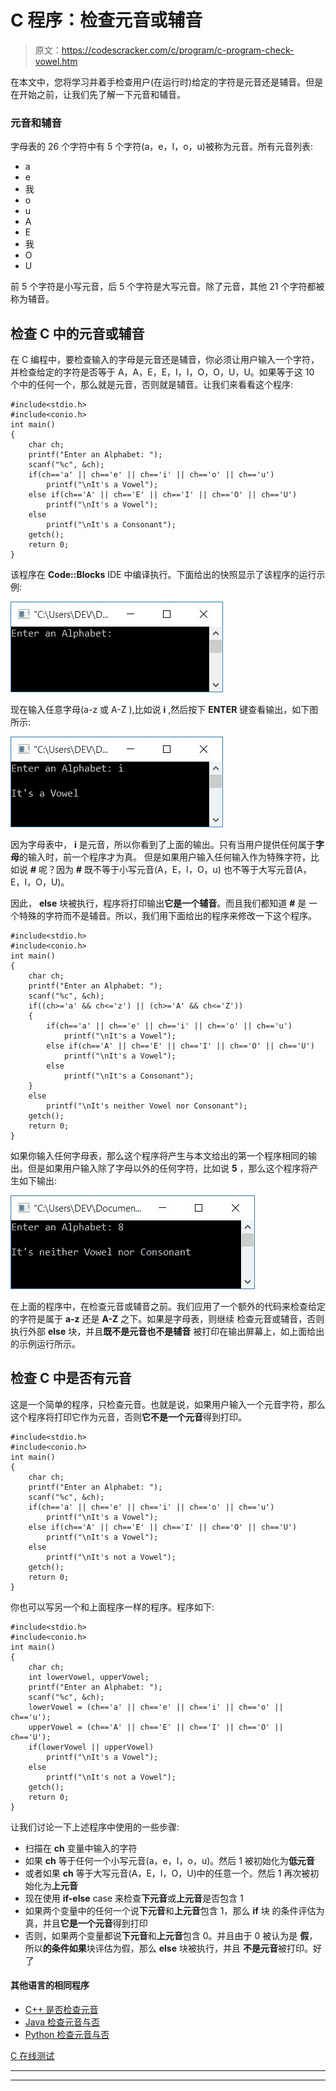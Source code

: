 # C 程序：检查元音或辅音

> 原文：<https://codescracker.com/c/program/c-program-check-vowel.htm>

在本文中，您将学习并着手检查用户(在运行时)给定的字符是元音还是辅音。但是在开始之前，让我们先了解一下元音和辅音。

### 元音和辅音

字母表的 26 个字符中有 5 个字符(a，e，I，o，u)被称为元音。所有元音列表:

*   a
*   e
*   我
*   o
*   u
*   A
*   E
*   我
*   O
*   U

前 5 个字符是小写元音，后 5 个字符是大写元音。除了元音，其他 21 个字符都被称为辅音。

## 检查 C 中的元音或辅音

在 C 编程中，要检查输入的字母是元音还是辅音，你必须让用户输入一个字符，并检查给定的字符是否等于 A，A，E，E，I，I，O，O，U，U。如果等于这 10 个中的任何一个，那么就是元音，否则就是辅音。让我们来看看这个程序:

```
#include<stdio.h>
#include<conio.h>
int main()
{
    char ch;
    printf("Enter an Alphabet: ");
    scanf("%c", &ch);
    if(ch=='a' || ch=='e' || ch=='i' || ch=='o' || ch=='u')
        printf("\nIt's a Vowel");
    else if(ch=='A' || ch=='E' || ch=='I' || ch=='O' || ch=='U')
        printf("\nIt's a Vowel");
    else
        printf("\nIt's a Consonant");
    getch();
    return 0;
}
```

该程序在 **Code::Blocks** IDE 中编译执行。下面给出的快照显示了该程序的运行示例:

![c program check vowel](img/9150afeabdd49c2ff331152574dd2e8f.png)

现在输入任意字母(a-z 或 A-Z ),比如说 **i** ,然后按下 **ENTER** 键查看输出，如下图所示:

![program to check vowel c](img/d144b84a456f99d655cea7be30fb8f61.png)

因为字母表中， **i** 是元音，所以你看到了上面的输出。只有当用户提供任何属于**字母**的输入时，前一个程序才为真。 但是如果用户输入任何输入作为特殊字符，比如说 **#** 呢？因为 **#** 既不等于小写元音(A，E，I，O，u) 也不等于大写元音(A，E，I，O，U)。

因此， **else** 块被执行，程序将打印输出**它是一个辅音**。而且我们都知道 **#** 是 一个特殊的字符而不是辅音。所以，我们用下面给出的程序来修改一下这个程序。

```
#include<stdio.h>
#include<conio.h>
int main()
{
    char ch;
    printf("Enter an Alphabet: ");
    scanf("%c", &ch);
    if((ch>='a' && ch<='z') || (ch>='A' && ch<='Z'))
    {
        if(ch=='a' || ch=='e' || ch=='i' || ch=='o' || ch=='u')
            printf("\nIt's a Vowel");
        else if(ch=='A' || ch=='E' || ch=='I' || ch=='O' || ch=='U')
            printf("\nIt's a Vowel");
        else
            printf("\nIt's a Consonant");
    }
    else
        printf("\nIt's neither Vowel nor Consonant");
    getch();
    return 0;
}
```

如果你输入任何字母表，那么这个程序将产生与本文给出的第一个程序相同的输出。但是如果用户输入除了字母以外的任何字符，比如说 **5** ，那么这个程序将产生如下输出:

![check vowel or consonant c](img/dcd4bdad25ff3194cc25f7d08c6a7070.png)

在上面的程序中，在检查元音或辅音之前。我们应用了一个额外的代码来检查给定的字符是属于 **a-z** 还是 **A-Z** 之下。如果是字母表，则继续 检查元音或辅音，否则执行外部 **else** 块，并且**既不是元音也不是辅音** 被打印在输出屏幕上，如上面给出的示例运行所示。

## 检查 C 中是否有元音

这是一个简单的程序，只检查元音。也就是说，如果用户输入一个元音字符，那么这个程序将打印它作为元音，否则**它不是一个元音**得到打印。

```
#include<stdio.h>
#include<conio.h>
int main()
{
    char ch;
    printf("Enter an Alphabet: ");
    scanf("%c", &ch);
    if(ch=='a' || ch=='e' || ch=='i' || ch=='o' || ch=='u')
        printf("\nIt's a Vowel");
    else if(ch=='A' || ch=='E' || ch=='I' || ch=='O' || ch=='U')
        printf("\nIt's a Vowel");
    else
        printf("\nIt's not a Vowel");
    getch();
    return 0;
}
```

你也可以写另一个和上面程序一样的程序。程序如下:

```
#include<stdio.h>
#include<conio.h>
int main()
{
    char ch;
    int lowerVowel, upperVowel;
    printf("Enter an Alphabet: ");
    scanf("%c", &ch);
    lowerVowel = (ch=='a' || ch=='e' || ch=='i' || ch=='o' || ch=='u');
    upperVowel = (ch=='A' || ch=='E' || ch=='I' || ch=='O' || ch=='U');
    if(lowerVowel || upperVowel)
        printf("\nIt's a Vowel");
    else
        printf("\nIt's not a Vowel");
    getch();
    return 0;
}
```

让我们讨论一下上述程序中使用的一些步骤:

*   扫描在 **ch** 变量中输入的字符
*   如果 **ch** 等于任何一个小写元音(a，e，I，o，u)。然后 1 被初始化为**低元音**
*   或者如果 **ch** 等于大写元音(A，E，I，O，U)中的任意一个。然后 1 再次被初始化为**上元音**
*   现在使用 **if-else** case 来检查**下元音**或**上元音**是否包含 1
*   如果两个变量中的任何一个说**下元音**和**上元音**包含 1，那么 **if** 块 的条件评估为真，并且**它是一个元音**得到打印
*   否则，如果两个变量都说**下元音**和**上元音**包含 0。并且由于 0 被认为是 **假**，所以**的条件如果**块评估为假，那么 **else** 块被执行，并且 **不是元音**被打印。好了

#### 其他语言的相同程序

*   [C++ 是否检查元音](/cpp/program/cpp-program-check-vowel.htm)
*   [Java 检查元音与否](/java/program/java-program-check-vowel.htm)
*   [Python 检查元音与否](/python/program/python-program-check-vowel.htm)

[C 在线测试](/exam/showtest.php?subid=2)

* * *

* * *
